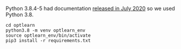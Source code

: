 Python 3.8.4-5 had documentation [released in July 2020](https://www.python.org/doc/versions/) so we used Python 3.8.

```
cd optlearn
python3.8 -m venv optlearn_env
source optlearn_env/bin/activate
pip3 install -r requirements.txt
```
